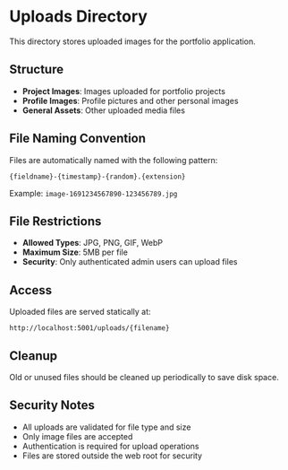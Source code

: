 # Uploads Directory

This directory stores uploaded images for the portfolio application.

## Structure

- **Project Images**: Images uploaded for portfolio projects
- **Profile Images**: Profile pictures and other personal images
- **General Assets**: Other uploaded media files

## File Naming Convention

Files are automatically named with the following pattern:
```
{fieldname}-{timestamp}-{random}.{extension}
```

Example: `image-1691234567890-123456789.jpg`

## File Restrictions

- **Allowed Types**: JPG, PNG, GIF, WebP
- **Maximum Size**: 5MB per file
- **Security**: Only authenticated admin users can upload files

## Access

Uploaded files are served statically at:
```
http://localhost:5001/uploads/{filename}
```

## Cleanup

Old or unused files should be cleaned up periodically to save disk space.

## Security Notes

- All uploads are validated for file type and size
- Only image files are accepted
- Authentication is required for upload operations
- Files are stored outside the web root for security
